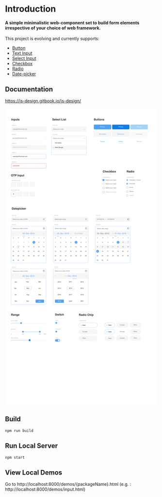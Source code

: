 # Introduction

#### A simple minimalistic web-component set to build form elements irrespective of your choice of web framework.

This project is evolving and currently supports:

* [Button](components/button.md)
* [Text Input](components/text-input.md)
* [Select Input](components/select-input.md)
* [Checkbox](components/checkbox.md)
* [Radio](components/radio.md)
* [Date-picker](components/date-picker.md)

## Documentation

https://js-design.gitbook.io/js-design/

![](js_design_system.png)

## Build

```text
npm run build
```

## Run Local Server

```text
npm start
```

## View Local Demos

Go to http://localhost:8000/demos/{packageName}.html (e.g. : http://localhost:8000/demos/input.html)